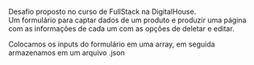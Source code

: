 Desafio proposto no curso de FullStack na DigitalHouse.</br>
Um formulário para captar dados de um produto e produzir uma página com as informações de cada um com as opções de deletar e editar.

 
Colocamos os inputs do formulário em uma array, em seguida
armazenamos em um arquivo .json
